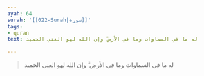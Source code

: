 ```yaml
---
ayah: 64
surah: '[[022-Surah|سورة]]'
tags:
- quran
text: له ما في السماوات وما في الأرض ۗ وإن الله لهو الغني الحميد

---
```

> له ما في السماوات وما في الأرض ۗ وإن الله لهو الغني الحميد
